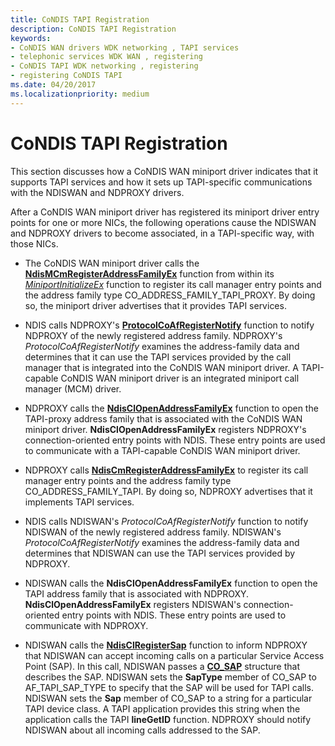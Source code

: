 ```yaml
---
title: CoNDIS TAPI Registration
description: CoNDIS TAPI Registration
keywords:
- CoNDIS WAN drivers WDK networking , TAPI services
- telephonic services WDK WAN , registering
- CoNDIS TAPI WDK networking , registering
- registering CoNDIS TAPI
ms.date: 04/20/2017
ms.localizationpriority: medium
---
```


# CoNDIS TAPI Registration





This section discusses how a CoNDIS WAN miniport driver indicates that it supports TAPI services and how it sets up TAPI-specific communications with the NDISWAN and NDPROXY drivers.

After a CoNDIS WAN miniport driver has registered its miniport driver entry points for one or more NICs, the following operations cause the NDISWAN and NDPROXY drivers to become associated, in a TAPI-specific way, with those NICs.

-   The CoNDIS WAN miniport driver calls the [**NdisMCmRegisterAddressFamilyEx**](/windows-hardware/drivers/ddi/ndis/nf-ndis-ndismcmregisteraddressfamilyex) function from within its [*MiniportInitializeEx*](/windows-hardware/drivers/ddi/ndis/nc-ndis-miniport_initialize) function to register its call manager entry points and the address family type CO\_ADDRESS\_FAMILY\_TAPI\_PROXY. By doing so, the miniport driver advertises that it provides TAPI services.

-   NDIS calls NDPROXY's [**ProtocolCoAfRegisterNotify**](/windows-hardware/drivers/ddi/ndis/nc-ndis-protocol_co_af_register_notify) function to notify NDPROXY of the newly registered address family. NDPROXY's *ProtocolCoAfRegisterNotify* examines the address-family data and determines that it can use the TAPI services provided by the call manager that is integrated into the CoNDIS WAN miniport driver. A TAPI-capable CoNDIS WAN miniport driver is an integrated miniport call manager (MCM) driver.

-   NDPROXY calls the [**NdisClOpenAddressFamilyEx**](/windows-hardware/drivers/ddi/ndis/nf-ndis-ndisclopenaddressfamilyex) function to open the TAPI-proxy address family that is associated with the CoNDIS WAN miniport driver. **NdisClOpenAddressFamilyEx** registers NDPROXY's connection-oriented entry points with NDIS. These entry points are used to communicate with a TAPI-capable CoNDIS WAN miniport driver.

-   NDPROXY calls [**NdisCmRegisterAddressFamilyEx**](/windows-hardware/drivers/ddi/ndis/nf-ndis-ndiscmregisteraddressfamilyex) to register its call manager entry points and the address family type CO\_ADDRESS\_FAMILY\_TAPI. By doing so, NDPROXY advertises that it implements TAPI services.

-   NDIS calls NDISWAN's *ProtocolCoAfRegisterNotify* function to notify NDISWAN of the newly registered address family. NDISWAN's *ProtocolCoAfRegisterNotify* examines the address-family data and determines that NDISWAN can use the TAPI services provided by NDPROXY.

-   NDISWAN calls the **NdisClOpenAddressFamilyEx** function to open the TAPI address family that is associated with NDPROXY. **NdisClOpenAddressFamilyEx** registers NDISWAN's connection-oriented entry points with NDIS. These entry points are used to communicate with NDPROXY.

-   NDISWAN calls the [**NdisClRegisterSap**](/windows-hardware/drivers/ddi/ndis/nf-ndis-ndisclregistersap) function to inform NDPROXY that NDISWAN can accept incoming calls on a particular Service Access Point (SAP). In this call, NDISWAN passes a [**CO\_SAP**](/previous-versions/windows/hardware/network/ff545392(v=vs.85)) structure that describes the SAP. NDISWAN sets the **SapType** member of CO\_SAP to AF\_TAPI\_SAP\_TYPE to specify that the SAP will be used for TAPI calls. NDISWAN sets the **Sap** member of CO\_SAP to a string for a particular TAPI device class. A TAPI application provides this string when the application calls the TAPI **lineGetID** function. NDPROXY should notify NDISWAN about all incoming calls addressed to the SAP.

 

